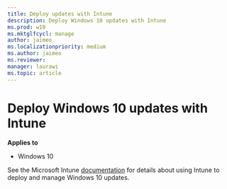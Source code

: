 ```yaml
---
title: Deploy updates with Intune
description: Deploy Windows 10 updates with Intune
ms.prod: w10
ms.mktglfcycl: manage
author: jaimeo
ms.localizationpriority: medium
ms.author: jaimeo
ms.reviewer: 
manager: laurawi
ms.topic: article
---
```


# Deploy Windows 10 updates with Intune

**Applies to**

- Windows 10

See the Microsoft Intune [documentation](/mem/intune/protect/windows-update-for-business-configure#windows-10-feature-updates) for details about using Intune to deploy and manage Windows 10 updates.